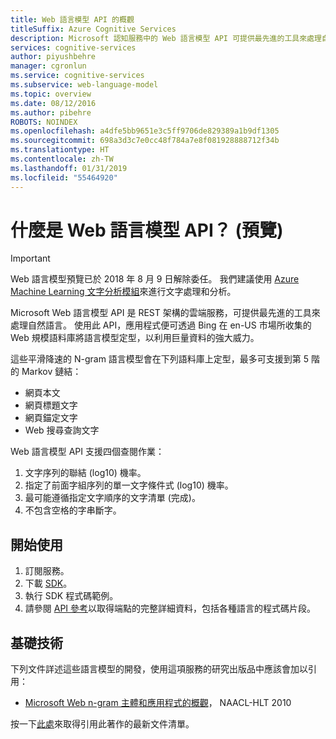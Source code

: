 ```yaml
---
title: Web 語言模型 API 的概觀
titleSuffix: Azure Cognitive Services
description: Microsoft 認知服務中的 Web 語言模型 API 可提供最先進的工具來處理自然語言。
services: cognitive-services
author: piyushbehre
manager: cgronlun
ms.service: cognitive-services
ms.subservice: web-language-model
ms.topic: overview
ms.date: 08/12/2016
ms.author: pibehre
ROBOTS: NOINDEX
ms.openlocfilehash: a4dfe5bb9651e3c5ff9706de829389a1b9df1305
ms.sourcegitcommit: 698a3d3c7e0cc48f784a7e8f081928888712f34b
ms.translationtype: HT
ms.contentlocale: zh-TW
ms.lasthandoff: 01/31/2019
ms.locfileid: "55464920"
---
```

# <a name="what-is-the-web-language-model-api-preview"></a>什麼是 Web 語言模型 API？ (預覽)

> [!IMPORTANT]
> Web 語言模型預覽已於 2018 年 8 月 9 日解除委任。 我們建議使用 [Azure Machine Learning 文字分析模組](https://docs.microsoft.com/azure/machine-learning/studio-module-reference/text-analytics)來進行文字處理和分析。

Microsoft Web 語言模型 API 是 REST 架構的雲端服務，可提供最先進的工具來處理自然語言。 使用此 API，應用程式便可透過 Bing 在 en-US 市場所收集的 Web 規模語料庫將語言模型定型，以利用巨量資料的強大威力。

這些平滑降速的 N-gram 語言模型會在下列語料庫上定型，最多可支援到第 5 階的 Markov 鏈結：

- 網頁本文
- 網頁標題文字
- 網頁錨定文字
- Web 搜尋查詢文字

Web 語言模型 API 支援四個查閱作業：

1. 文字序列的聯結 (log10) 機率。
2. 指定了前面字組序列的單一文字條件式 (log10) 機率。
3. 最可能遵循指定文字順序的文字清單 (完成)。
4. 不包含空格的字串斷字。

## <a name="getting-started"></a>開始使用

1. 訂閱服務。
2. 下載 [SDK](https://www.github.com/microsoft/cognitive-weblm-windows)。
3. 執行 SDK 程式碼範例。
4. 請參閱 [API 參考](http://web.archive.org/web/20170503191852/westus.dev.cognitive.microsoft.com/docs/services/55de9ca4e597ed1fd4e2f104/operations/55de9ca4e597ed19b0de8a51)以取得端點的完整詳細資料，包括各種語言的程式碼片段。

## <a name="underlying-technology"></a>基礎技術

下列文件詳述這些語言模型的開發，使用這項服務的研究出版品中應該會加以引用：

- [Microsoft Web n-gram 主體和應用程式的概觀](https://research.microsoft.com/apps/pubs/default.aspx?id=130762)， NAACL-HLT 2010

按一下[此處](https://academic.microsoft.com/#/search?iq=And%28Ty%3D'0'%2CRId%3D2145833060%29&q=papers%20citing%20an%20overview%20of%20microsoft%20web%20n%20gram%20corpus%20and%20applications&filters=&from=0&sort=0)來取得引用此著作的最新文件清單。
